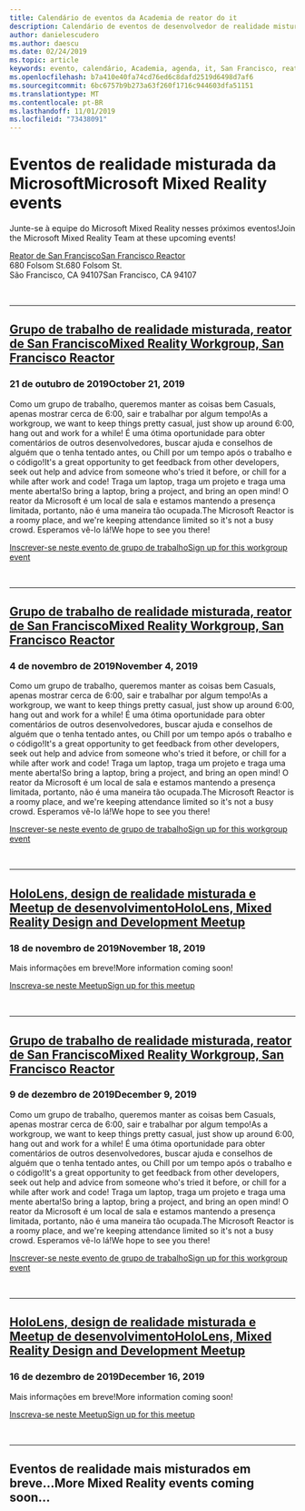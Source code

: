```yaml
---
title: Calendário de eventos da Academia de reator do it
description: Calendário de eventos de desenvolvedor de realidade misturada no reator em São Francisco.
author: danielescudero
ms.author: daescu
ms.date: 02/24/2019
ms.topic: article
keywords: evento, calendário, Academia, agenda, it, San Francisco, reator
ms.openlocfilehash: b7a410e40fa74cd76ed6c8dafd2519d6498d7af6
ms.sourcegitcommit: 6bc6757b9b273a63f260f1716c944603dfa51151
ms.translationtype: MT
ms.contentlocale: pt-BR
ms.lasthandoff: 11/01/2019
ms.locfileid: "73438091"
---
```

# <a name="microsoft-mixed-reality-events"></a><span data-ttu-id="b353e-104">Eventos de realidade misturada da Microsoft</span><span class="sxs-lookup"><span data-stu-id="b353e-104">Microsoft Mixed Reality events</span></span>

<span data-ttu-id="b353e-105">Junte-se à equipe do Microsoft Mixed Reality nesses próximos eventos!</span><span class="sxs-lookup"><span data-stu-id="b353e-105">Join the Microsoft Mixed Reality Team at these upcoming events!</span></span>

[<span data-ttu-id="b353e-106">Reator de San Francisco</span><span class="sxs-lookup"><span data-stu-id="b353e-106">San Francisco Reactor</span></span>](https://developer.microsoft.com/reactor/#ReactorSF)<br>
<span data-ttu-id="b353e-107">680 Folsom St.</span><span class="sxs-lookup"><span data-stu-id="b353e-107">680 Folsom St.</span></span><br>
<span data-ttu-id="b353e-108">São Francisco, CA 94107</span><span class="sxs-lookup"><span data-stu-id="b353e-108">San Francisco, CA 94107</span></span>

<br>

---

## <a name="mixed-reality-workgroup-san-francisco-reactorhttpsemea01safelinksprotectionoutlookcomurlhttps3a2f2fwwwmeetupcom2fhololens-mr2fdata027c017cdaescu40microsoftcom7ca8ddee063b7949a9992308d6903e62b07c72f988bf86f141af91ab2d7cd011db477c17c07c636854994961124360sdataymnaaiwvxij700mo9gj2boz4w82bgkdjdhijhytfczcfu3dreserved0"></a>[<span data-ttu-id="b353e-109">Grupo de trabalho de realidade misturada, reator de San Francisco</span><span class="sxs-lookup"><span data-stu-id="b353e-109">Mixed Reality Workgroup, San Francisco Reactor</span></span>](https://emea01.safelinks.protection.outlook.com/?url=https%3A%2F%2Fwww.meetup.com%2Fhololens-mr%2F&data=02%7C01%7Cdaescu%40microsoft.com%7Ca8ddee063b7949a9992308d6903e62b0%7C72f988bf86f141af91ab2d7cd011db47%7C1%7C0%7C636854994961124360&sdata=YmnAAiWVxIJ700mO9gj%2BOz4W8%2BgKDjDhiJhYtfCzCFU%3D&reserved=0)
### <a name="october-21-2019"></a><span data-ttu-id="b353e-110">21 de outubro de 2019</span><span class="sxs-lookup"><span data-stu-id="b353e-110">October 21, 2019</span></span>

<span data-ttu-id="b353e-111">Como um grupo de trabalho, queremos manter as coisas bem Casuals, apenas mostrar cerca de 6:00, sair e trabalhar por algum tempo!</span><span class="sxs-lookup"><span data-stu-id="b353e-111">As a workgroup, we want to keep things pretty casual, just show up around 6:00, hang out and work for a while!</span></span> <span data-ttu-id="b353e-112">É uma ótima oportunidade para obter comentários de outros desenvolvedores, buscar ajuda e conselhos de alguém que o tenha tentado antes, ou Chill por um tempo após o trabalho e o código!</span><span class="sxs-lookup"><span data-stu-id="b353e-112">It's a great opportunity to get feedback from other developers, seek out help and advice from someone who's tried it before, or chill for a while after work and code!</span></span> <span data-ttu-id="b353e-113">Traga um laptop, traga um projeto e traga uma mente aberta!</span><span class="sxs-lookup"><span data-stu-id="b353e-113">So bring a laptop, bring a project, and bring an open mind!</span></span> <span data-ttu-id="b353e-114">O reator da Microsoft é um local de sala e estamos mantendo a presença limitada, portanto, não é uma maneira tão ocupada.</span><span class="sxs-lookup"><span data-stu-id="b353e-114">The Microsoft Reactor is a roomy place, and we're keeping attendance limited so it's not a busy crowd.</span></span> <span data-ttu-id="b353e-115">Esperamos vê-lo lá!</span><span class="sxs-lookup"><span data-stu-id="b353e-115">We hope to see you there!</span></span>

[<span data-ttu-id="b353e-116">Inscrever-se neste evento de grupo de trabalho</span><span class="sxs-lookup"><span data-stu-id="b353e-116">Sign up for this workgroup event</span></span>](https://emea01.safelinks.protection.outlook.com/?url=https%3A%2F%2Fwww.meetup.com%2Fhololens-mr%2F&data=02%7C01%7Cdaescu%40microsoft.com%7Ca8ddee063b7949a9992308d6903e62b0%7C72f988bf86f141af91ab2d7cd011db47%7C1%7C0%7C636854994961124360&sdata=YmnAAiWVxIJ700mO9gj%2BOz4W8%2BgKDjDhiJhYtfCzCFU%3D&reserved=0)

<br>

---

## <a name="mixed-reality-workgroup-san-francisco-reactorhttpsemea01safelinksprotectionoutlookcomurlhttps3a2f2fwwwmeetupcom2fhololens-mr2fdata027c017cdaescu40microsoftcom7ca8ddee063b7949a9992308d6903e62b07c72f988bf86f141af91ab2d7cd011db477c17c07c636854994961124360sdataymnaaiwvxij700mo9gj2boz4w82bgkdjdhijhytfczcfu3dreserved0"></a>[<span data-ttu-id="b353e-117">Grupo de trabalho de realidade misturada, reator de San Francisco</span><span class="sxs-lookup"><span data-stu-id="b353e-117">Mixed Reality Workgroup, San Francisco Reactor</span></span>](https://emea01.safelinks.protection.outlook.com/?url=https%3A%2F%2Fwww.meetup.com%2Fhololens-mr%2F&data=02%7C01%7Cdaescu%40microsoft.com%7Ca8ddee063b7949a9992308d6903e62b0%7C72f988bf86f141af91ab2d7cd011db47%7C1%7C0%7C636854994961124360&sdata=YmnAAiWVxIJ700mO9gj%2BOz4W8%2BgKDjDhiJhYtfCzCFU%3D&reserved=0)
### <a name="november-4-2019"></a><span data-ttu-id="b353e-118">4 de novembro de 2019</span><span class="sxs-lookup"><span data-stu-id="b353e-118">November 4, 2019</span></span>

<span data-ttu-id="b353e-119">Como um grupo de trabalho, queremos manter as coisas bem Casuals, apenas mostrar cerca de 6:00, sair e trabalhar por algum tempo!</span><span class="sxs-lookup"><span data-stu-id="b353e-119">As a workgroup, we want to keep things pretty casual, just show up around 6:00, hang out and work for a while!</span></span> <span data-ttu-id="b353e-120">É uma ótima oportunidade para obter comentários de outros desenvolvedores, buscar ajuda e conselhos de alguém que o tenha tentado antes, ou Chill por um tempo após o trabalho e o código!</span><span class="sxs-lookup"><span data-stu-id="b353e-120">It's a great opportunity to get feedback from other developers, seek out help and advice from someone who's tried it before, or chill for a while after work and code!</span></span> <span data-ttu-id="b353e-121">Traga um laptop, traga um projeto e traga uma mente aberta!</span><span class="sxs-lookup"><span data-stu-id="b353e-121">So bring a laptop, bring a project, and bring an open mind!</span></span> <span data-ttu-id="b353e-122">O reator da Microsoft é um local de sala e estamos mantendo a presença limitada, portanto, não é uma maneira tão ocupada.</span><span class="sxs-lookup"><span data-stu-id="b353e-122">The Microsoft Reactor is a roomy place, and we're keeping attendance limited so it's not a busy crowd.</span></span> <span data-ttu-id="b353e-123">Esperamos vê-lo lá!</span><span class="sxs-lookup"><span data-stu-id="b353e-123">We hope to see you there!</span></span>

[<span data-ttu-id="b353e-124">Inscrever-se neste evento de grupo de trabalho</span><span class="sxs-lookup"><span data-stu-id="b353e-124">Sign up for this workgroup event</span></span>](https://emea01.safelinks.protection.outlook.com/?url=https%3A%2F%2Fwww.meetup.com%2Fhololens-mr%2F&data=02%7C01%7Cdaescu%40microsoft.com%7Ca8ddee063b7949a9992308d6903e62b0%7C72f988bf86f141af91ab2d7cd011db47%7C1%7C0%7C636854994961124360&sdata=YmnAAiWVxIJ700mO9gj%2BOz4W8%2BgKDjDhiJhYtfCzCFU%3D&reserved=0)

<br>

---

## <a name="hololens-mixed-reality-design-and-development-meetuphttpswwwmeetupcomhololens-mr"></a>[<span data-ttu-id="b353e-125">HoloLens, design de realidade misturada e Meetup de desenvolvimento</span><span class="sxs-lookup"><span data-stu-id="b353e-125">HoloLens, Mixed Reality Design and Development Meetup</span></span>](https://www.meetup.com/hololens-mr/)
### <a name="november-18-2019"></a><span data-ttu-id="b353e-126">18 de novembro de 2019</span><span class="sxs-lookup"><span data-stu-id="b353e-126">November 18, 2019</span></span>

<span data-ttu-id="b353e-127">Mais informações em breve!</span><span class="sxs-lookup"><span data-stu-id="b353e-127">More information coming soon!</span></span>

[<span data-ttu-id="b353e-128">Inscreva-se neste Meetup</span><span class="sxs-lookup"><span data-stu-id="b353e-128">Sign up for this meetup</span></span>](https://www.meetup.com/hololens-mr/)

<br>

---

## <a name="mixed-reality-workgroup-san-francisco-reactorhttpsemea01safelinksprotectionoutlookcomurlhttps3a2f2fwwwmeetupcom2fhololens-mr2fdata027c017cdaescu40microsoftcom7ca8ddee063b7949a9992308d6903e62b07c72f988bf86f141af91ab2d7cd011db477c17c07c636854994961124360sdataymnaaiwvxij700mo9gj2boz4w82bgkdjdhijhytfczcfu3dreserved0"></a>[<span data-ttu-id="b353e-129">Grupo de trabalho de realidade misturada, reator de San Francisco</span><span class="sxs-lookup"><span data-stu-id="b353e-129">Mixed Reality Workgroup, San Francisco Reactor</span></span>](https://emea01.safelinks.protection.outlook.com/?url=https%3A%2F%2Fwww.meetup.com%2Fhololens-mr%2F&data=02%7C01%7Cdaescu%40microsoft.com%7Ca8ddee063b7949a9992308d6903e62b0%7C72f988bf86f141af91ab2d7cd011db47%7C1%7C0%7C636854994961124360&sdata=YmnAAiWVxIJ700mO9gj%2BOz4W8%2BgKDjDhiJhYtfCzCFU%3D&reserved=0)
### <a name="december-9-2019"></a><span data-ttu-id="b353e-130">9 de dezembro de 2019</span><span class="sxs-lookup"><span data-stu-id="b353e-130">December 9, 2019</span></span>

<span data-ttu-id="b353e-131">Como um grupo de trabalho, queremos manter as coisas bem Casuals, apenas mostrar cerca de 6:00, sair e trabalhar por algum tempo!</span><span class="sxs-lookup"><span data-stu-id="b353e-131">As a workgroup, we want to keep things pretty casual, just show up around 6:00, hang out and work for a while!</span></span> <span data-ttu-id="b353e-132">É uma ótima oportunidade para obter comentários de outros desenvolvedores, buscar ajuda e conselhos de alguém que o tenha tentado antes, ou Chill por um tempo após o trabalho e o código!</span><span class="sxs-lookup"><span data-stu-id="b353e-132">It's a great opportunity to get feedback from other developers, seek out help and advice from someone who's tried it before, or chill for a while after work and code!</span></span> <span data-ttu-id="b353e-133">Traga um laptop, traga um projeto e traga uma mente aberta!</span><span class="sxs-lookup"><span data-stu-id="b353e-133">So bring a laptop, bring a project, and bring an open mind!</span></span> <span data-ttu-id="b353e-134">O reator da Microsoft é um local de sala e estamos mantendo a presença limitada, portanto, não é uma maneira tão ocupada.</span><span class="sxs-lookup"><span data-stu-id="b353e-134">The Microsoft Reactor is a roomy place, and we're keeping attendance limited so it's not a busy crowd.</span></span> <span data-ttu-id="b353e-135">Esperamos vê-lo lá!</span><span class="sxs-lookup"><span data-stu-id="b353e-135">We hope to see you there!</span></span>

[<span data-ttu-id="b353e-136">Inscrever-se neste evento de grupo de trabalho</span><span class="sxs-lookup"><span data-stu-id="b353e-136">Sign up for this workgroup event</span></span>](https://emea01.safelinks.protection.outlook.com/?url=https%3A%2F%2Fwww.meetup.com%2Fhololens-mr%2F&data=02%7C01%7Cdaescu%40microsoft.com%7Ca8ddee063b7949a9992308d6903e62b0%7C72f988bf86f141af91ab2d7cd011db47%7C1%7C0%7C636854994961124360&sdata=YmnAAiWVxIJ700mO9gj%2BOz4W8%2BgKDjDhiJhYtfCzCFU%3D&reserved=0)

<br>

---

## <a name="hololens-mixed-reality-design-and-development-meetuphttpswwwmeetupcomhololens-mr"></a>[<span data-ttu-id="b353e-137">HoloLens, design de realidade misturada e Meetup de desenvolvimento</span><span class="sxs-lookup"><span data-stu-id="b353e-137">HoloLens, Mixed Reality Design and Development Meetup</span></span>](https://www.meetup.com/hololens-mr/)
### <a name="december-16-2019"></a><span data-ttu-id="b353e-138">16 de dezembro de 2019</span><span class="sxs-lookup"><span data-stu-id="b353e-138">December 16, 2019</span></span>

<span data-ttu-id="b353e-139">Mais informações em breve!</span><span class="sxs-lookup"><span data-stu-id="b353e-139">More information coming soon!</span></span>

[<span data-ttu-id="b353e-140">Inscreva-se neste Meetup</span><span class="sxs-lookup"><span data-stu-id="b353e-140">Sign up for this meetup</span></span>](https://www.meetup.com/hololens-mr/)

<br>

---

## <a name="more-mixed-reality-events-coming-soon"></a><span data-ttu-id="b353e-141">Eventos de realidade mais misturados em breve...</span><span class="sxs-lookup"><span data-stu-id="b353e-141">More Mixed Reality events coming soon...</span></span>